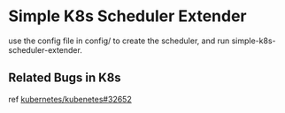 # Simple K8s Scheduler Extender

use the config file in config/ to create the scheduler, and run simple-k8s-scheduler-extender.

## Related Bugs in K8s

ref [kubernetes/kubenetes#32652](https://github.com/kubernetes/kubernetes/pull/32652)